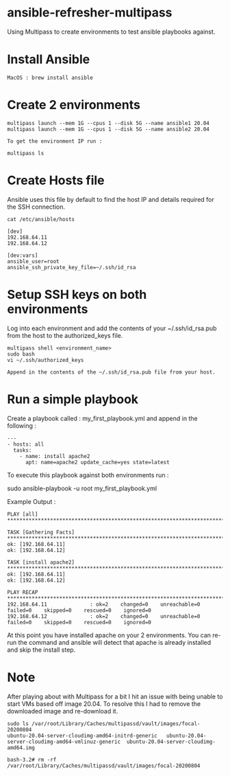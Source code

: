 # ansible-refresher-multipass

Using Multipass to create environments to test ansible playbooks against.

# Install Ansible
```
MacOS : brew install ansible
```

# Create 2 environments
```
multipass launch --mem 1G --cpus 1 --disk 5G --name ansible1 20.04
multipass launch --mem 1G --cpus 1 --disk 5G --name ansible2 20.04

To get the environment IP run :

multipass ls

```

# Create Hosts file

Ansible uses this file by default to find the host IP and details required for the SSH connection.

```
cat /etc/ansible/hosts

[dev]
192.168.64.11
192.168.64.12

[dev:vars]
ansible_user=root
ansible_ssh_private_key_file=~/.ssh/id_rsa
```

# Setup SSH keys on both environments

Log into each environment and add the contents of your ~/.ssh/id_rsa.pub from the host to the authorized_keys file.

```
multipass shell <environment_name>
sudo bash
vi ~/.ssh/authorized_keys

Append in the contents of the ~/.ssh/id_rsa.pub file from your host.

```

# Run a simple playbook

Create a playbook called : my_first_playbook.yml and append in the following :
```
---
- hosts: all
  tasks:
    - name: install apache2
      apt: name=apache2 update_cache=yes state=latest
```

To execute this playbook against both environments run :

sudo ansible-playbook -u root my_first_playbook.yml 

Example Output :
```
PLAY [all] ******************************************************************************************************************************************************************************

TASK [Gathering Facts] ******************************************************************************************************************************************************************
ok: [192.168.64.11]
ok: [192.168.64.12]

TASK [install apache2] ******************************************************************************************************************************************************************
ok: [192.168.64.11]
ok: [192.168.64.12]

PLAY RECAP ******************************************************************************************************************************************************************************
192.168.64.11              : ok=2    changed=0    unreachable=0    failed=0    skipped=0    rescued=0    ignored=0   
192.168.64.12              : ok=2    changed=0    unreachable=0    failed=0    skipped=0    rescued=0    ignored=0   
```

At this point you have installed apache on your 2 environments.  You can re-run the command and ansible will detect that apache is already installed and skip the install step.

# Note

After playing about with Multipass for a bit I hit an issue with being unable to start VMs based off image 20.04. To resolve this I had to remove the downloaded image and re-download it.

```
sudo ls /var/root/Library/Caches/multipassd/vault/images/focal-20200804
ubuntu-20.04-server-cloudimg-amd64-initrd-generic	ubuntu-20.04-server-cloudimg-amd64-vmlinuz-generic	ubuntu-20.04-server-cloudimg-amd64.img

bash-3.2# rm -rf /var/root/Library/Caches/multipassd/vault/images/focal-20200804
```


